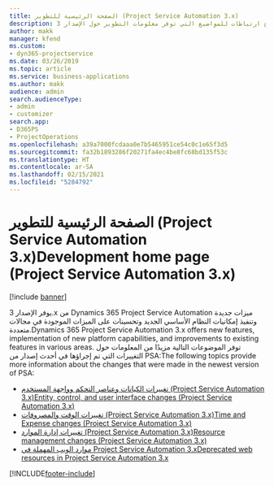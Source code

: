 ```yaml
---
title: الصفحة الرئيسية للتطوير (Project Service Automation 3.x)
description: يوفر هذا الموضوع ارتباطات للمواضيع التي توفر معلومات التطوير حول الإصدار 3.x من Dynamics 365 Project Service Automation (PSA).
author: makk
manager: kfend
ms.custom:
- dyn365-projectservice
ms.date: 03/26/2019
ms.topic: article
ms.service: business-applications
ms.author: makk
audience: admin
search.audienceType:
- admin
- customizer
search.app:
- D365PS
- ProjectOperations
ms.openlocfilehash: a39a7000fcdaaa0e7b5465951ce54c0c1e65f3d5
ms.sourcegitcommit: fa32b1893286f20271fa4ec4be8fc68bd135f53c
ms.translationtype: HT
ms.contentlocale: ar-SA
ms.lasthandoff: 02/15/2021
ms.locfileid: "5284792"
---
```

# <a name="development-home-page-project-service-automation-3x"></a><span data-ttu-id="f623f-103">الصفحة الرئيسية للتطوير (Project Service Automation 3.x)</span><span class="sxs-lookup"><span data-stu-id="f623f-103">Development home page (Project Service Automation 3.x)</span></span>

[!include [banner](../../includes/psa-now-project-operations.md)]

<span data-ttu-id="f623f-104">يوفر الإصدار 3.x من Dynamics 365 Project Service Automation ميزات جديدة وتنفيذ إمكانيات النظام الأساسي الجديد وتحسينات على الميزات الموجودة في مجالات متعددة.</span><span class="sxs-lookup"><span data-stu-id="f623f-104">Dynamics 365 Project Service Automation 3.x offers new features, implementation of new platform capabilities, and improvements to existing features in various areas.</span></span> <span data-ttu-id="f623f-105">توفر الموضوعات التالية مزيدًا من المعلومات حول التغييرات التي تم إجراؤها في أحدث إصدار من PSA:</span><span class="sxs-lookup"><span data-stu-id="f623f-105">The following topics provide more information about the changes that were made in the newest version of PSA:</span></span>

- [<span data-ttu-id="f623f-106">تغييرات الكيانات وعناصر التحكم وواجهة المستخدم (Project Service Automation 3.x)</span><span class="sxs-lookup"><span data-stu-id="f623f-106">Entity, control, and user interface changes (Project Service Automation 3.x)</span></span>](../developer-guides/entity-changes-v3.x.md)
- [<span data-ttu-id="f623f-107">تغييرات الوقت والمصروفات (Project Service Automation 3.x)</span><span class="sxs-lookup"><span data-stu-id="f623f-107">Time and Expense changes (Project Service Automation 3.x)</span></span>](../developer-guides/time-expense-changes-v3.x.md)
- [<span data-ttu-id="f623f-108">تغييرات إدارة الموارد (Project Service Automation 3.x)</span><span class="sxs-lookup"><span data-stu-id="f623f-108">Resource management changes (Project Service Automation 3.x)</span></span>](../developer-guides/resource-management-changes-v3.x.md)
- [<span data-ttu-id="f623f-109">موارد الويب المهملة في Project Service Automation 3.x</span><span class="sxs-lookup"><span data-stu-id="f623f-109">Deprecated web resources in Project Service Automation 3.x</span></span>](../developer-guides/web-resources-deprecated-v3.x.md)


[!INCLUDE[footer-include](../../includes/footer-banner.md)]